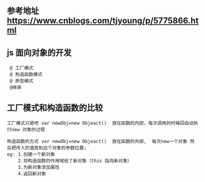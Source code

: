 ##  参考地址 https://www.cnblogs.com/tjyoung/p/5775866.html

## js 面向对象的开发

     @ 工厂模式
     @ 构造函数模式
     @ 原型模式
     @继承

## 工厂模式和构造函数的比较

    工厂模式只是吧 var newObj=new Objeact()  放在函数的内部，每次调用的时候回自动执行new 对象的过程

    构造函数的方式 var newObj=new Objeact()  放在函数的外部,  每次new一个对象 然后把传入的值放到这个对象的参数位置;
    eg: 1.创建一个新对象
        2.将构造函数的作用域给了新对象（this 指向新对象）
        3.为新对象添加属性
        4.返回新对象
